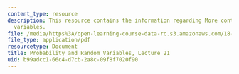 ```yaml
---
content_type: resource
description: This resource contains the information regarding More continuous random
  variables.
file: /media/https%3A/open-learning-course-data-rc.s3.amazonaws.com/18-440-probability-and-random-variables-spring-2014/b99adcc166c4d7cb2a8c09f8f7020f90_MIT18_440S14_Lecture21.pdf
file_type: application/pdf
resourcetype: Document
title: Probability and Random Variables, Lecture 21
uid: b99adcc1-66c4-d7cb-2a8c-09f8f7020f90
---
```

